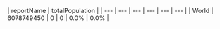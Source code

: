 | reportName | totalPopulation |
| --- | --- | --- | --- | --- | --- |
| World | 6078749450 | 0 | 0 | 0.0% | 0.0% |
